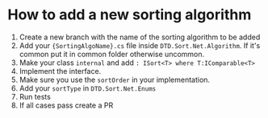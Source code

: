 # How to add a new sorting algorithm
1. Create a new branch with the name of the sorting algorithm to be added
2. Add your ` {SortingAlgoName}.cs ` file inside ` DTD.Sort.Net.Algorithm `. If it's common put it in common folder otherwise uncommon.
3. Make your class ` internal ` and add ` : ISort<T> where T:IComparable<T> `
4. Implement the interface.
5. Make sure you use the ` sortOrder ` in your implementation.
6. Add your ` sortType ` in ` DTD.Sort.Net.Enums `
7. Run tests
8. If all cases pass create a PR
